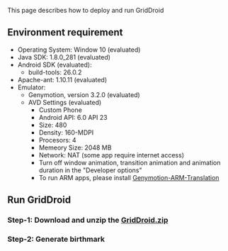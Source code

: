 This page describes how to deploy and run GridDroid

## Environment requirement

* Operating System: Window 10 (evaluated)
* Java SDK: 1.8.0_281 (evaluated)
* Android SDK (evaluated):
  * build-tools: 26.0.2
* Apache-ant: 1.10.11 (evaluated)
* Emulator: 
  * Genymotion, version 3.2.0 (evaluated)
  * AVD Settings (evaluated)
    * Custom Phone
    * Android API: 6.0 API 23
    * Size: 480
    * Density: 160-MDPI
    * Procesors: 4
    * Memeory Size: 2048 MB
    * Network: NAT (some app require internet access)
    * Turn off window animation, transition animation and animation duration in the "Developer options"
    * To run ARM apps, please install [Genymotion-ARM-Translation](https://github.com/m9rco/Genymotion_ARM_Translation)



## Run GridDroid

### **Step-1**: Download and unzip the [GridDroid.zip](https://drive.google.com/file/d/136mLy5osarexJYg-Jln-RaB5TEvPBvfw/view?usp=sharing)

### **Step-2**: Generate birthmark
